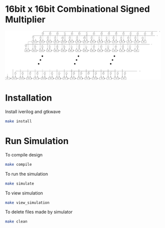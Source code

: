 
# 16bit x 16bit Combinational Signed Multiplier

![multiplier](./docs/signed_multiplier.jpg) 

# Installation

Install iverilog and gtkwave
```bash
make install
```

# Run Simulation
To compile design
```bash
make compile
```

To run the simulation
```bash
make simulate
```

To view simulation
```bash
make view_simulation
```

To delete files made by simulator
```bash
make clean
```
